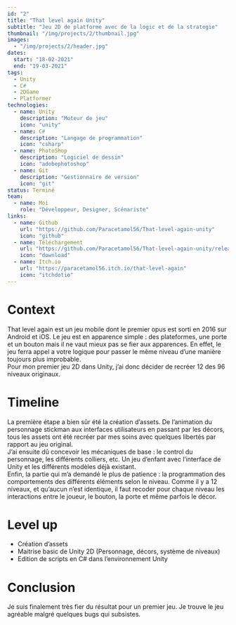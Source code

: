 ```yaml
---
id: "2"
title: "That level again Unity"
subtitle: "Jeu 2D de platforme avec de la logic et de la strategie"
thumbnail: "/img/projects/2/thumbnail.jpg"
images:
  - "/img/projects/2/header.jpg"
dates:
  start: "18-02-2021"
  end: "19-03-2021"
tags:
  - Unity
  - C#
  - 2DGame
  - Platformer
technologies:
  - name: Unity
    description: "Moteur de jeu"
    icon: "unity"
  - name: C#
    description: "Langage de programmation"
    icon: "csharp"
  - name: PhotoShop
    description: "Logiciel de dessin"
    icon: "adobephotoshop"
  - name: Git
    description: "Gestionnaire de version"
    icon: "git"
status: Terminé
team:
  - name: Moi
    role: "Développeur, Designer, Scénariste"
links:
  - name: Github
    url: "https://github.com/Paracetamol56/That-level-again-unity"
    icon: "github"
  - name: Téléchargement
    url: "https://github.com/Paracetamol56/That-level-again-unity/releases/tag/v.1.2"
    icon: "download"
  - name: Itch.io
    url: "https://paracetamol56.itch.io/that-level-again"
    icon: "itchdotio"
---
```


# Context
That level again est un jeu mobile dont le premier opus est sorti en 2016 sur Android et iOS. Le jeu est en apparence simple : des plateformes, une porte et un bouton mais il ne vaut mieux pas se fier aux apparences. En effet, le jeu ferra appel a votre logique pour passer le même niveau d’une manière toujours plus improbable.<br/>Pour mon premier jeu 2D dans Unity, j’ai donc décider de recréer 12 des 96 niveaux originaux.

# Timeline
La première étape a bien sûr été la création d’assets. De l’animation du personnage stickman aux interfaces utilisateurs en passant par les décors, tous les assets ont été recréer par mes soins avec quelques libertés par rapport au jeu original.<br/>J’ai ensuite dû concevoir les mécaniques de base : le control du personnage, les différents colliers, etc. Un jeu d’enfant avec l’interface de Unity et les différents modèles déjà existant.<br/>Enfin, la partie qui m’a demandé le plus de patience : la programmation des comportements des différents éléments selon le niveau. Comme il y a 12 niveaux, et qu’aucun n’est identique, il faut recoder pour chaque niveau les interactions entre le joueur, le bouton, la porte et même parfois le décor.

# Level up
<ul><li>Création d’assets</li><li>Maitrise basic de Unity 2D (Personnage, décors, système de niveaux)</li><li>Edition de scripts en C# dans l’environnement Unity</li></ul>

# Conclusion
Je suis finalement très fier du résultat pour un premier jeu. Je trouve le jeu agréable malgré quelques bugs qui subsistes.

